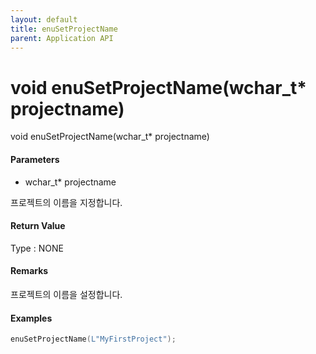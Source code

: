 ```yaml
---
layout: default
title: enuSetProjectName
parent: Application API
---
```

# void enuSetProjectName\(wchar\_t\* projectname\)

void enuSetProjectName\(wchar\_t\* projectname\)

#### Parameters

* wchar\_t\* projectname

프로젝트의 이름을 지정합니다.

#### Return Value

Type : NONE

#### Remarks

프로젝트의 이름을 설정합니다.

#### Examples

```cpp
enuSetProjectName(L"MyFirstProject");
```



